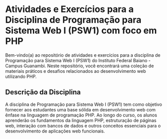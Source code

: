 # Atividades e Exercícios para a Disciplina de Programação para Sistema Web I (PSW1) com foco em PHP

Bem-vindo(a) ao repositório de atividades e exercícios para a disciplina de Programação para Sistema Web I (PSW1) do Instituto Federal Baiano - Campus Guanambi. Neste repositório, você encontrará uma coleção de materiais práticos e desafios relacionados ao desenvolvimento web utilizando PHP.

## Descrição da Disciplina

A disciplina de Programação para Sistema Web I (PSW1) tem como objetivo fornecer aos estudantes uma base sólida em desenvolvimento web com ênfase na linguagem de programação PHP. Ao longo do curso, os alunos aprenderão os fundamentos da linguagem PHP, estruturação de páginas web, interação com bancos de dados e outros conceitos essenciais para o desenvolvimento de aplicações web  funcionais.
